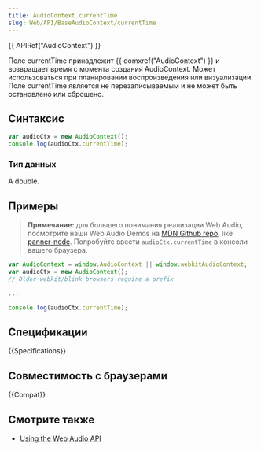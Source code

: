 ```yaml
---
title: AudioContext.currentTime
slug: Web/API/BaseAudioContext/currentTime
---
```


{{ APIRef("AudioContext") }}

Поле currentTime принадлежит {{ domxref("AudioContext") }} и возвращает время с момента создания AudioContext. Может использоваться при планировании воспроизведения или визуализации. Поле currentTime является не перезаписываемым и не может быть остановлено или сброшено.

## Синтаксис

```js
var audioCtx = new AudioContext();
console.log(audioCtx.currentTime);
```

### Тип данных

A double.

## Примеры

> **Примечание:** для большего понимания реализации Web Audio, посмотрите наши Web Audio Demos на [MDN Github repo](https://github.com/mdn/), like [panner-node](https://github.com/mdn/panner-node). Попробуйте ввести `audioCtx.currentTime` в консоли вашего браузера.

```js
var AudioContext = window.AudioContext || window.webkitAudioContext;
var audioCtx = new AudioContext();
// Older webkit/blink browsers require a prefix

...

console.log(audioCtx.currentTime);
```

## Спецификации

{{Specifications}}

## Совместимость с браузерами

{{Compat}}

## Смотрите также

- [Using the Web Audio API](/ru/docs/Web_Audio_API/Using_Web_Audio_API)
